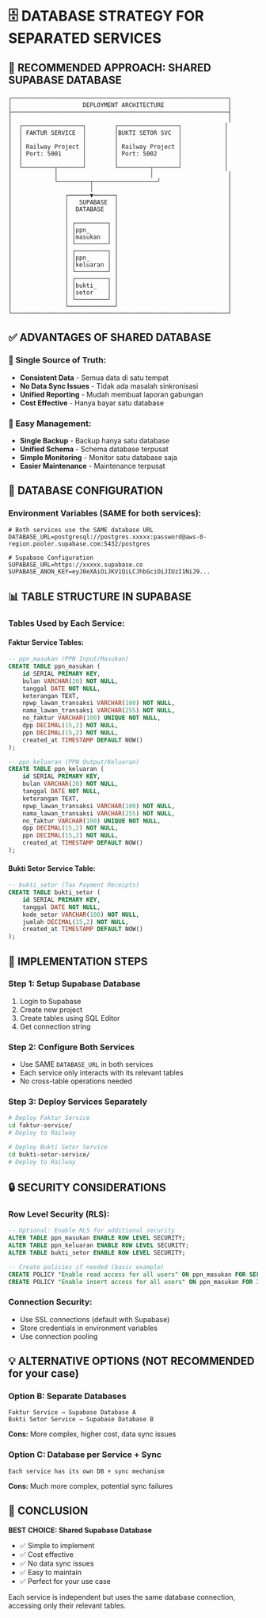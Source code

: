 # 🗄️ DATABASE STRATEGY FOR SEPARATED SERVICES

## 🎯 RECOMMENDED APPROACH: SHARED SUPABASE DATABASE

```
┌─────────────────────────────────────────────────────────────┐
│                    DEPLOYMENT ARCHITECTURE                  │
├─────────────────────────────────────────────────────────────┤
│                                                             │
│  ┌─────────────────┐        ┌─────────────────┐            │
│  │ FAKTUR SERVICE  │        │BUKTI SETOR SVC  │            │
│  │                 │        │                 │            │
│  │ Railway Project │        │ Railway Project │            │
│  │ Port: 5001      │        │ Port: 5002      │            │
│  │                 │        │                 │            │
│  └─────────┬───────┘        └─────────┬───────┘            │
│            │                          │                     │
│            └─────────┬──────────────────┘                   │
│                      │                                      │
│               ┌──────▼──────┐                               │
│               │   SUPABASE  │                               │
│               │  DATABASE   │                               │
│               │             │                               │
│               │ ┌─────────┐ │                               │
│               │ │ppn_     │ │                               │
│               │ │masukan  │ │                               │
│               │ └─────────┘ │                               │
│               │ ┌─────────┐ │                               │
│               │ │ppn_     │ │                               │
│               │ │keluaran │ │                               │
│               │ └─────────┘ │                               │
│               │ ┌─────────┐ │                               │
│               │ │bukti_   │ │                               │
│               │ │setor    │ │                               │
│               │ └─────────┘ │                               │
│               └─────────────┘                               │
└─────────────────────────────────────────────────────────────┘
```

## ✅ ADVANTAGES OF SHARED DATABASE

### 🎯 Single Source of Truth:
- **Consistent Data** - Semua data di satu tempat
- **No Data Sync Issues** - Tidak ada masalah sinkronisasi
- **Unified Reporting** - Mudah membuat laporan gabungan
- **Cost Effective** - Hanya bayar satu database

### 🔧 Easy Management:
- **Single Backup** - Backup hanya satu database
- **Unified Schema** - Schema database terpusat
- **Simple Monitoring** - Monitor satu database saja
- **Easier Maintenance** - Maintenance terpusat

## 🔐 DATABASE CONFIGURATION

### Environment Variables (SAME for both services):
```env
# Both services use the SAME database URL
DATABASE_URL=postgresql://postgres.xxxxx:password@aws-0-region.pooler.supabase.com:5432/postgres

# Supabase Configuration
SUPABASE_URL=https://xxxxx.supabase.co
SUPABASE_ANON_KEY=eyJ0eXAiOiJKV1QiLCJhbGciOiJIUzI1NiJ9...
```

## 📊 TABLE STRUCTURE IN SUPABASE

### Tables Used by Each Service:

#### Faktur Service Tables:
```sql
-- ppn_masukan (PPN Input/Masukan)
CREATE TABLE ppn_masukan (
    id SERIAL PRIMARY KEY,
    bulan VARCHAR(20) NOT NULL,
    tanggal DATE NOT NULL,
    keterangan TEXT,
    npwp_lawan_transaksi VARCHAR(100) NOT NULL,
    nama_lawan_transaksi VARCHAR(255) NOT NULL,
    no_faktur VARCHAR(100) UNIQUE NOT NULL,
    dpp DECIMAL(15,2) NOT NULL,
    ppn DECIMAL(15,2) NOT NULL,
    created_at TIMESTAMP DEFAULT NOW()
);

-- ppn_keluaran (PPN Output/Keluaran)
CREATE TABLE ppn_keluaran (
    id SERIAL PRIMARY KEY,
    bulan VARCHAR(20) NOT NULL,
    tanggal DATE NOT NULL,
    keterangan TEXT,
    npwp_lawan_transaksi VARCHAR(100) NOT NULL,
    nama_lawan_transaksi VARCHAR(255) NOT NULL,
    no_faktur VARCHAR(100) UNIQUE NOT NULL,
    dpp DECIMAL(15,2) NOT NULL,
    ppn DECIMAL(15,2) NOT NULL,
    created_at TIMESTAMP DEFAULT NOW()
);
```

#### Bukti Setor Service Table:
```sql
-- bukti_setor (Tax Payment Receipts)
CREATE TABLE bukti_setor (
    id SERIAL PRIMARY KEY,
    tanggal DATE NOT NULL,
    kode_setor VARCHAR(100) NOT NULL,
    jumlah DECIMAL(15,2) NOT NULL,
    created_at TIMESTAMP DEFAULT NOW()
);
```

## 🚀 IMPLEMENTATION STEPS

### Step 1: Setup Supabase Database
1. Login to Supabase
2. Create new project
3. Create tables using SQL Editor
4. Get connection string

### Step 2: Configure Both Services
- Use SAME `DATABASE_URL` in both services
- Each service only interacts with its relevant tables
- No cross-table operations needed

### Step 3: Deploy Services Separately
```bash
# Deploy Faktur Service
cd faktur-service/
# Deploy to Railway

# Deploy Bukti Setor Service  
cd bukti-setor-service/
# Deploy to Railway
```

## 🔒 SECURITY CONSIDERATIONS

### Row Level Security (RLS):
```sql
-- Optional: Enable RLS for additional security
ALTER TABLE ppn_masukan ENABLE ROW LEVEL SECURITY;
ALTER TABLE ppn_keluaran ENABLE ROW LEVEL SECURITY;
ALTER TABLE bukti_setor ENABLE ROW LEVEL SECURITY;

-- Create policies if needed (basic example)
CREATE POLICY "Enable read access for all users" ON ppn_masukan FOR SELECT USING (true);
CREATE POLICY "Enable insert access for all users" ON ppn_masukan FOR INSERT WITH CHECK (true);
```

### Connection Security:
- Use SSL connections (default with Supabase)
- Store credentials in environment variables
- Use connection pooling

## 💡 ALTERNATIVE OPTIONS (NOT RECOMMENDED for your case)

### Option B: Separate Databases
```
Faktur Service → Supabase Database A
Bukti Setor Service → Supabase Database B
```
**Cons:** More complex, higher cost, data sync issues

### Option C: Database per Service + Sync
```
Each service has its own DB + sync mechanism
```
**Cons:** Much more complex, potential sync failures

## 🎯 CONCLUSION

**BEST CHOICE: Shared Supabase Database**
- ✅ Simple to implement
- ✅ Cost effective  
- ✅ No data sync issues
- ✅ Easy to maintain
- ✅ Perfect for your use case

Each service is independent but uses the same database connection, accessing only their relevant tables.
